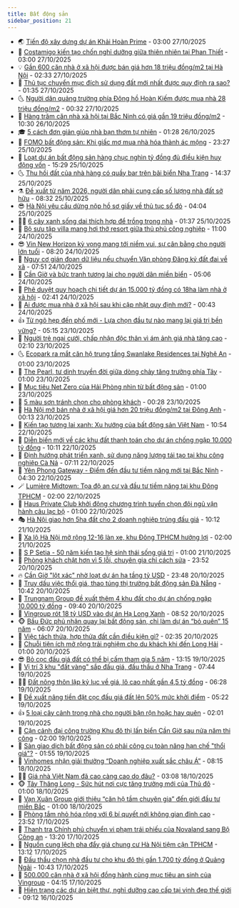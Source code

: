 ```yaml
---
title: Bất động sản
sidebar_position: 21
---
```


<!-- dantri-bat-dong-san:START -->
- 🌏 [Tiến độ xây dựng dự án Khải Hoàn Prime](https://dantri.com.vn/bat-dong-san/tien-do-xay-dung-du-an-khai-hoan-prime-20251027093919671.htm) - 03:00 27/10/2025
- 👹 [Costamigo kiến tạo chốn nghỉ dưỡng giữa thiên nhiên tại Phan Thiết](https://dantri.com.vn/bat-dong-san/costamigo-kien-tao-chon-nghi-duong-giua-thien-nhien-tai-phan-thiet-20251027093200293.htm) - 03:00 27/10/2025
- 💡 [Gần 600 căn nhà ở xã hội được bán giá hơn 18 triệu đồng/m2 tại Hà Nội](https://dantri.com.vn/bat-dong-san/gan-600-can-nha-o-xa-hoi-duoc-ban-gia-hon-18-trieu-dongm2-tai-ha-noi-20251027065243886.htm) - 02:33 27/10/2025
- 🌋 [Thủ tục chuyển mục đích sử dụng đất mới nhất được quy định ra sao?](https://dantri.com.vn/bat-dong-san/thu-tuc-chuyen-muc-dich-su-dung-dat-moi-nhat-duoc-quy-dinh-ra-sao-20251027062200782.htm) - 01:35 27/10/2025
- 🌜 [Người dân quảng trường phía Đông hồ Hoàn Kiếm được mua nhà 28 triệu đồng/m2](https://dantri.com.vn/bat-dong-san/nguoi-dan-quang-truong-phia-dong-ho-hoan-kiem-duoc-mua-nha-28-trieu-dongm2-20251026185102820.htm) - 00:32 27/10/2025
- 💃 [Hàng trăm căn nhà xã hội tại Bắc Ninh có giá gần 19 triệu đồng/m2](https://dantri.com.vn/bat-dong-san/hang-tram-can-nha-xa-hoi-tai-bac-ninh-co-gia-gan-19-trieu-dongm2-20251026172243059.htm) - 10:30 26/10/2025
- 🎓 [5 cách đơn giản giúp nhà bạn thơm tự nhiên](https://dantri.com.vn/bat-dong-san/5-cach-don-gian-giup-nha-ban-thom-tu-nhien-20251025233608911.htm) - 01:28 26/10/2025
- 🌝 [FOMO bất động sản: Khi giấc mơ mua nhà hóa thành ác mộng](https://dantri.com.vn/bat-dong-san/fomo-bat-dong-san-khi-giac-mo-mua-nha-hoa-thanh-ac-mong-20251025161052002.htm) - 23:27 25/10/2025
- 🧐 [Loạt dự án bất động sản hàng chục nghìn tỷ đồng đủ điều kiện huy động vốn](https://dantri.com.vn/bat-dong-san/loat-du-an-bat-dong-san-hang-chuc-nghin-ty-dong-du-dieu-kien-huy-dong-von-20251025113824504.htm) - 15:29 25/10/2025
- 🌜 [Thu hồi đất của nhà hàng có quầy bar trên bãi biển Nha Trang](https://dantri.com.vn/bat-dong-san/thu-hoi-dat-cua-nha-hang-co-quay-bar-tren-bai-bien-nha-trang-20251025155739578.htm) - 14:37 25/10/2025
- ⚗️ [Đề xuất từ năm 2026, người dân phải cung cấp số lượng nhà đất sở hữu](https://dantri.com.vn/bat-dong-san/de-xuat-tu-nam-2026-nguoi-dan-phai-cung-cap-so-luong-nha-dat-so-huu-20251025151720382.htm) - 08:32 25/10/2025
- 😎 [Hà Nội yêu cầu dừng nộp hồ sơ giấy về thủ tục sổ đỏ](https://dantri.com.vn/bat-dong-san/ha-noi-yeu-cau-dung-nop-ho-so-giay-ve-thu-tuc-so-do-20251025095729421.htm) - 04:04 25/10/2025
- 🧑‍🏫 [6 cây xanh sống dai thích hợp để trồng trong nhà](https://dantri.com.vn/bat-dong-san/6-cay-xanh-song-dai-thich-hop-de-trong-trong-nha-20251023150934987.htm) - 01:37 25/10/2025
- 💪 [Bộ sưu tập villa mang hơi thở resort giữa thủ phủ công nghiệp](https://dantri.com.vn/bat-dong-san/bo-suu-tap-villa-mang-hoi-tho-resort-giua-thu-phu-cong-nghiep-20251024172542990.htm) - 11:00 24/10/2025
- 😎 [Vin New Horizon kỳ vọng mang tới niềm vui, sự cân bằng cho người lớn tuổi](https://dantri.com.vn/bat-dong-san/vin-new-horizon-ky-vong-mang-toi-niem-vui-su-can-bang-cho-nguoi-lon-tuoi-20251024150025762.htm) - 08:20 24/10/2025
- 🧠 [Nguy cơ gián đoạn dữ liệu nếu chuyển Văn phòng Đăng ký đất đai về xã](https://dantri.com.vn/bat-dong-san/nguy-co-gian-doan-du-lieu-neu-chuyen-van-phong-dang-ky-dat-dai-ve-xa-20251024145054799.htm) - 07:51 24/10/2025
- 🧰 [Cần Giờ và bức tranh tương lai cho người dân miền biển](https://dantri.com.vn/bat-dong-san/can-gio-va-buc-tranh-tuong-lai-cho-nguoi-dan-mien-bien-20251024120050563.htm) - 05:06 24/10/2025
- 🤩 [Phê duyệt quy hoạch chi tiết dự án 15.000 tỷ đồng có 18ha làm nhà ở xã hội](https://dantri.com.vn/bat-dong-san/phe-duyet-quy-hoach-chi-tiet-du-an-15000-ty-dong-co-18ha-lam-nha-o-xa-hoi-20251024092306724.htm) - 02:41 24/10/2025
- 🦆 [Ai được mua nhà ở xã hội sau khi cập nhật quy định mới?](https://dantri.com.vn/bat-dong-san/ai-duoc-mua-nha-o-xa-hoi-sau-khi-cap-nhat-quy-dinh-moi-20251022102423306.htm) - 00:43 24/10/2025
- 👍 [Từ ngõ hẹp đến phố mới - Lựa chọn đầu tư nào mang lại giá trị bền vững?](https://dantri.com.vn/bat-dong-san/tu-ngo-hep-den-pho-moi-lua-chon-dau-tu-nao-mang-lai-gia-tri-ben-vung-20251023114442738.htm) - 05:15 23/10/2025
- 🙉 [Người trẻ ngại cưới, chấp nhận độc thân vì ám ảnh giá nhà tăng cao](https://dantri.com.vn/bat-dong-san/nguoi-tre-ngai-cuoi-chap-nhan-doc-than-vi-am-anh-gia-nha-tang-cao-20251021065114722.htm) - 02:10 23/10/2025
- 🌜 [Ecopark ra mắt căn hộ trung tầng Swanlake Residences tại Nghệ An](https://dantri.com.vn/bat-dong-san/ecopark-ra-mat-can-ho-trung-tang-swanlake-residences-tai-nghe-an-20251022221451027.htm) - 01:00 23/10/2025
- 🌋 [The Pearl, tư dinh truyền đời giữa dòng chảy tăng trưởng phía Tây](https://dantri.com.vn/bat-dong-san/the-pearl-tu-dinh-truyen-doi-giua-dong-chay-tang-truong-phia-tay-20251022222126814.htm) - 01:00 23/10/2025
- 🥰 [Mục tiêu Net Zero của Hải Phòng nhìn từ bất động sản](https://dantri.com.vn/bat-dong-san/muc-tieu-net-zero-cua-hai-phong-nhin-tu-bat-dong-san-20251022150208283.htm) - 01:00 23/10/2025
- 💯 [5 màu sơn tránh chọn cho phòng khách](https://dantri.com.vn/bat-dong-san/5-mau-son-tranh-chon-cho-phong-khach-20251021164945071.htm) - 00:28 23/10/2025
- 🤩 [Hà Nội mở bán nhà ở xã hội giá hơn 20 triệu đồng/m2 tại Đông Anh](https://dantri.com.vn/bat-dong-san/ha-noi-mo-ban-nha-o-xa-hoi-gia-hon-20-trieu-dongm2-tai-dong-anh-20251023065813260.htm) - 00:13 23/10/2025
- 💄 [Kiến tạo tương lai xanh: Xu hướng của bất động sản Việt Nam](https://dantri.com.vn/bat-dong-san/kien-tao-tuong-lai-xanh-xu-huong-cua-bat-dong-san-viet-nam-20251022174924682.htm) - 10:54 22/10/2025
- 🦍 [Diễn biến mới về các khu đất thanh toán cho dự án chống ngập 10.000 tỷ đồng](https://dantri.com.vn/bat-dong-san/dien-bien-moi-ve-cac-khu-dat-thanh-toan-cho-du-an-chong-ngap-10000-ty-dong-20251022155341087.htm) - 10:11 22/10/2025
- 🎡 [Định hướng phát triển xanh, sử dụng năng lượng tái tạo tại khu công nghiệp Cà Ná](https://dantri.com.vn/bat-dong-san/dinh-huong-phat-trien-xanh-su-dung-nang-luong-tai-tao-tai-khu-cong-nghiep-ca-na-20251022140550883.htm) - 07:11 22/10/2025
- 🐎 [Yên Phong Gateway - Điểm đến đầu tư tiềm năng mới tại Bắc Ninh](https://dantri.com.vn/bat-dong-san/yen-phong-gateway-diem-den-dau-tu-tiem-nang-moi-tai-bac-ninh-20251022104453987.htm) - 04:30 22/10/2025
- 🪄 [Lumière Midtown: Tọa độ an cư và đầu tư tiềm năng tại khu Đông TPHCM](https://dantri.com.vn/bat-dong-san/lumiere-midtown-toa-do-an-cu-va-dau-tu-tiem-nang-tai-khu-dong-tphcm-20251021224744406.htm) - 02:00 22/10/2025
- 💼 [Haus Private Club khởi động chương trình tuyển chọn đội ngũ vận hành câu lạc bộ](https://dantri.com.vn/bat-dong-san/haus-private-club-khoi-dong-chuong-trinh-tuyen-chon-doi-ngu-van-hanh-cau-lac-bo-20251021223626698.htm) - 01:00 22/10/2025
- 🎭 [Hà Nội giao hơn 5ha đất cho 2 doanh nghiệp trúng đấu giá](https://dantri.com.vn/bat-dong-san/ha-noi-giao-hon-5ha-dat-cho-2-doanh-nghiep-trung-dau-gia-20251021162516879.htm) - 10:12 21/10/2025
- 🐻 [Xa lộ Hà Nội mở rộng 12-16 làn xe, khu Đông TPHCM hưởng lợi](https://dantri.com.vn/bat-dong-san/xa-lo-ha-noi-mo-rong-12-16-lan-xe-khu-dong-tphcm-huong-loi-20251020202012153.htm) - 02:00 21/10/2025
- 💃 [S P Setia - 50 năm kiến tạo hệ sinh thái sống giá trị](https://dantri.com.vn/bat-dong-san/s-p-setia-50-nam-kien-tao-he-sinh-thai-song-gia-tri-20251020201350759.htm) - 01:00 21/10/2025
- 🦣 [Phòng khách chật hơn vì 5 lỗi, chuyên gia chỉ cách sửa](https://dantri.com.vn/bat-dong-san/phong-khach-chat-hon-vi-5-loi-chuyen-gia-chi-cach-sua-20251020102147243.htm) - 23:52 20/10/2025
- 🔥 [Cần Giờ &quot;lột xác&quot; nhờ loạt dự án hạ tầng tỷ USD](https://dantri.com.vn/bat-dong-san/can-gio-lot-xac-nho-loat-du-an-ha-tang-ty-usd-20251013105937424.htm) - 23:48 20/10/2025
- 🤩 [Truy dấu việc thổi giá, thao túng thị trường bất động sản Đà Nẵng](https://dantri.com.vn/bat-dong-san/truy-dau-viec-thoi-gia-thao-tung-thi-truong-bat-dong-san-da-nang-20251013172013846.htm) - 10:42 20/10/2025
- 🥳 [Trungnam Group đề xuất thêm 4 khu đất cho dự án chống ngập 10.000 tỷ đồng](https://dantri.com.vn/bat-dong-san/trungnam-group-de-xuat-them-4-khu-dat-cho-du-an-chong-ngap-10000-ty-dong-20251020150323183.htm) - 09:40 20/10/2025
- 🤗 [Vingroup rót 18 tỷ USD vào dự án Hạ Long Xanh](https://dantri.com.vn/bat-dong-san/vingroup-rot-18-ty-usd-vao-du-an-ha-long-xanh-20251019152900686.htm) - 08:52 20/10/2025
- 🐵 [Bầu Đức phủ nhận quay lại bất động sản, chỉ làm dự án “bỏ quên” 15 năm](https://dantri.com.vn/kinh-doanh/bau-duc-phu-nhan-quay-lai-bat-dong-san-chi-lam-du-an-bo-quen-15-nam-20251020114145838.htm) - 06:07 20/10/2025
- 🤖 [Việc tách thửa, hợp thửa đất cần điều kiện gì?](https://dantri.com.vn/bat-dong-san/viec-tach-thua-hop-thua-dat-can-dieu-kien-gi-20251020090528561.htm) - 02:35 20/10/2025
- 👺 [Chuỗi tiện ích mở rộng trải nghiệm cho du khách khi đến Long Hải](https://dantri.com.vn/bat-dong-san/chuoi-tien-ich-mo-rong-trai-nghiem-cho-du-khach-khi-den-long-hai-20251019180128594.htm) - 01:00 20/10/2025
- 😎 [Bỏ cọc đấu giá đất có thể bị cấm tham gia 5 năm](https://dantri.com.vn/bat-dong-san/bo-coc-dau-gia-dat-co-the-bi-cam-tham-gia-5-nam-20251019092128377.htm) - 13:15 19/10/2025
- 🤠 [Vị trí 3 khu &quot;đất vàng&quot; sắp đấu giá, đấu thầu ở Nha Trang](https://dantri.com.vn/bat-dong-san/vi-tri-3-khu-dat-vang-sap-dau-gia-dau-thau-o-nha-trang-20251015162313428.htm) - 07:44 19/10/2025
- 👨‍🏫 [Đất nông thôn lập kỷ lục về giá, lô cao nhất gần 4,5 tỷ đồng](https://dantri.com.vn/bat-dong-san/dat-nong-thon-lap-ky-luc-ve-gia-lo-cao-nhat-gan-45-ty-dong-20251018093522970.htm) - 06:28 19/10/2025
- 🧰 [Đề xuất nâng tiền đặt cọc đấu giá đất lên 50% mức khởi điểm](https://dantri.com.vn/bat-dong-san/de-xuat-nang-tien-dat-coc-dau-gia-dat-len-50-muc-khoi-diem-20251019105219048.htm) - 05:22 19/10/2025
- 👍 [5 loại cây cảnh trong nhà cho người bận rộn hoặc hay quên](https://dantri.com.vn/bat-dong-san/5-loai-cay-canh-trong-nha-cho-nguoi-ban-ron-hoac-hay-quen-20251014234138280.htm) - 02:01 19/10/2025
- 🌈 [Cận cảnh đại công trường Khu đô thị lấn biển Cần Giờ sau nửa năm thi công](https://dantri.com.vn/bat-dong-san/can-canh-dai-cong-truong-khu-do-thi-lan-bien-can-gio-sau-nua-nam-thi-cong-20251013142646578.htm) - 02:00 19/10/2025
- 🐲 [Sàn giao dịch bất động sản có phải công cụ toàn năng hạn chế &quot;thổi giá&quot;?](https://dantri.com.vn/bat-dong-san/san-giao-dich-bat-dong-san-co-phai-cong-cu-toan-nang-han-che-thoi-gia-20251018101707787.htm) - 01:55 19/10/2025
- 💄 [Vinhomes nhận giải thưởng “Doanh nghiệp xuất sắc châu Á”](https://dantri.com.vn/bat-dong-san/vinhomes-nhan-giai-thuong-doanh-nghiep-xuat-sac-chau-a-20251018145135342.htm) - 08:15 18/10/2025
- 👨‍🏫 [Giá nhà Việt Nam đã cao càng cao do đâu?](https://dantri.com.vn/bat-dong-san/gia-nha-viet-nam-da-cao-cang-cao-do-dau-20251013163828186.htm) - 03:08 18/10/2025
- 🐵 [Tây Thăng Long - Sức hút nơi cực tăng trưởng mới của Thủ đô](https://dantri.com.vn/bat-dong-san/tay-thang-long-suc-hut-noi-cuc-tang-truong-moi-cua-thu-do-20251017203600922.htm) - 01:00 18/10/2025
- 🎉 [Vạn Xuân Group giới thiệu “căn hộ tầm chuyên gia” đến giới đầu tư miền Bắc](https://dantri.com.vn/bat-dong-san/van-xuan-group-gioi-thieu-can-ho-tam-chuyen-gia-den-gioi-dau-tu-mien-bac-20251017153739407.htm) - 01:00 18/10/2025
- 💫 [Phòng tắm nhỏ hóa rộng với 6 bí quyết nới không gian đỉnh cao](https://dantri.com.vn/bat-dong-san/phong-tam-nho-hoa-rong-voi-6-bi-quyet-noi-khong-gian-dinh-cao-20251017145947333.htm) - 23:52 17/10/2025
- 🦄 [Thanh tra Chính phủ chuyển vi phạm trái phiếu của Novaland sang Bộ Công an](https://dantri.com.vn/kinh-doanh/thanh-tra-chinh-phu-chuyen-vi-pham-trai-phieu-cua-novaland-sang-bo-cong-an-20251017183707166.htm) - 13:20 17/10/2025
- 🌮 [Nguồn cung lệch pha đẩy giá chung cư Hà Nội tiệm cận TPHCM](https://dantri.com.vn/bat-dong-san/nguon-cung-lech-pha-day-gia-chung-cu-ha-noi-tiem-can-tphcm-20251017192938290.htm) - 13:12 17/10/2025
- 💯 [Đấu thầu chọn nhà đầu tư cho khu đô thị gần 1.700 tỷ đồng ở Quảng Ngãi](https://dantri.com.vn/bat-dong-san/dau-thau-chon-nha-dau-tu-cho-khu-do-thi-gan-1700-ty-dong-o-quang-ngai-20251015111350548.htm) - 10:43 17/10/2025
- 🌊 [500.000 căn nhà ở xã hội đồng hành cùng mục tiêu an sinh của Vingroup](https://dantri.com.vn/bat-dong-san/500000-can-nha-o-xa-hoi-dong-hanh-cung-muc-tieu-an-sinh-cua-vingroup-20251017105348790.htm) - 04:15 17/10/2025
- 🤖 [Hiện trạng các dự án biệt thự, nghỉ dưỡng cao cấp tại vịnh đẹp thế giới](https://dantri.com.vn/bat-dong-san/hien-trang-cac-du-an-biet-thu-nghi-duong-cao-cap-tai-vinh-dep-the-gioi-20251015120631470.htm) - 09:12 16/10/2025<!-- dantri-bat-dong-san:END -->
